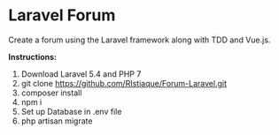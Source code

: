 # Laravel Forum

Create a forum using the Laravel framework along with TDD and Vue.js.

**Instructions:**
1. Download Laravel 5.4 and PHP 7
2. git clone https://github.com/RIstiaque/Forum-Laravel.git
3. composer install
4. npm i
5. Set up Database in .env file
6. php artisan migrate